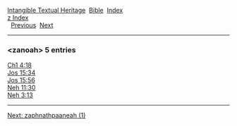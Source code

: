 [Intangible Textual Heritage](../../index)  [Bible](../index) 
[Index](index)   
[z Index](_z_)  
  [Previous](c12720)  [Next](c12722) 

------------------------------------------------------------------------

### &lt;zanoah&gt; 5 entries

[Ch1 4:18](../kjv/ch1004.htm#018)  
[Jos 15:34](../kjv/jos015.htm#034)  
[Jos 15:56](../kjv/jos015.htm#056)  
[Neh 11:30](../kjv/neh011.htm#030)  
[Neh 3:13](../kjv/neh003.htm#013)  

------------------------------------------------------------------------

[Next: zaphnathpaaneah (1)](c12722)
